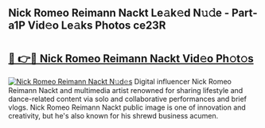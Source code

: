 ## Nick Romeo Reimann Nackt Le𝚊k𝚎d N𝚞𝚍e - Part-a1P Vid𝚎o Le𝚊ks Photos ce23R

# <h2><a href="http://fb6qyz2.evod.top/?m=Nick+Romeo+Reimann+Nackt">🔗 👉🔴 Nick Romeo Reimann Nackt Vid𝚎o Ph𝚘t𝚘s</a></h2>

[![Nick Romeo Reimann Nackt N𝚞d𝚎s](https://i.imgur.com/8V9OHl7.gif)](http://fb6qyz2.evod.top/?m=Nick+Romeo+Reimann+Nackt)
Digital influencer Nick Romeo Reimann Nackt and multimedia artist renowned for sharing lifestyle and dance-related content via solo and collaborative performances and brief vlogs. Nick Romeo Reimann Nackt public image is one of innovation and creativity, but he's also known for his shrewd business acumen. 
